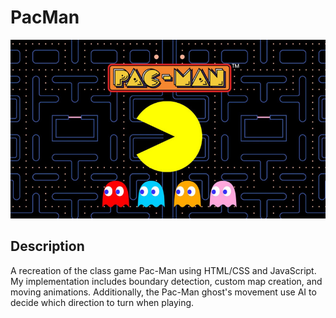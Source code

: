 # PacMan
![PacMan](cover_img/pacman2.jpg)
## Description
A recreation of the class game Pac-Man using HTML/CSS and JavaScript.
My implementation includes boundary detection, custom map creation, and moving animations. Additionally, the Pac-Man ghost's movement use AI to decide which direction to turn when playing.
